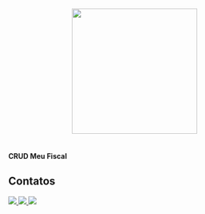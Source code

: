 <h1 align="center">
    <img width="250px" src="https://lh3.googleusercontent.com/ILN6CBPf1CkoNLIhfsycDV8A5nfmMmTwW5DQv_MkTq3RRVEenJGyijbWmtxy3CUpnnAINjkf-917JzVg21q-jrlB085SxfnMnpVCZN07pm8PzTU5_IjRvv0mFiF0cJc-vFruK5DQsUO3YgLP3_8aSfooNrYDdUyLp4ZAol3jm37JpienmDTQf0YljlVXBalaPzhOp1aFsppl2kDkDUr9Zl0BFGB9EgsX8C6sqwGAly2WV8Rg_aKyI98zM-lOqkhCqqOMharp_VXiw3VvSISJ6vgJQ36_N3jliX3J53vWYQcIQ3Q8DWVF1GBXWT7MqK6fUGXm3ebF-2O95fylOKfhHwo0vZgG9nVo5bDmbH4SYqNlPEK58lLVtMqUWDW3FbHgK5GzsAG_zXbxhVzjcmAD6UJXR7HBWgLNRxGmhDV_ui7qRRQyUsGzzrEm_o4_YIskIwL90C9HIClrQ0hxJk00W3MLv_H7DL9l_ayWPu2SqFM-Msgx2Xg0481r8XhAVXhGo9poAmzXQpa8a3ZZ78p1UWNxRhrWmdvvMOXttbWSJ_Cs_9rJJi7leknjgT5sXdb8nAP3xyPjkpyuypfjYYkq6CYbnB-DBblwSA9HSVo_BsMFAGKik_--paiUyCgahZQiStYbm9c7QTSDbSSfaSPcL_SgFZ7HlPKjxUTSzRUAESJU14fFEBI0zwWytPj6vYIG7slMrW-NVwpb0wLE2m3o6h8Z6Aa694vUMgjeGW8Q5qXiveSyHGqvY6NSG7QBaRCuwCuWZhK2t9iBMAKaa7q-vYBn6z9g2rbZYGo=w1278-h295-no?authuser=0"/>
</h1>

</br><b>CRUD Meu Fiscal</b>
</p>

## Contatos
<div style="display: inline_block">
  <a href="https://www.linkedin.com/in/wilson-fornielis-16153264/" target="_blank">
    <img src="https://img.shields.io/badge/LinkedIn-0077B5?style=for-the-badge&logo=linkedin&logoColor=white"/>
  </a>
  <a href="mailto:wilson@fornielis.com" target="_blank">
    <img src="https://img.shields.io/badge/Gmail-D14836?style=for-the-badge&logo=gmail&logoColor=white"/>
  </a>
  <a href="https://api.whatsapp.com/send?phone=11940734240" target="_blank">
    <img src="https://img.shields.io/badge/WhatsApp-25D366?style=for-the-badge&logo=whatsapp&logoColor=white"/>
  </a>
</div>
